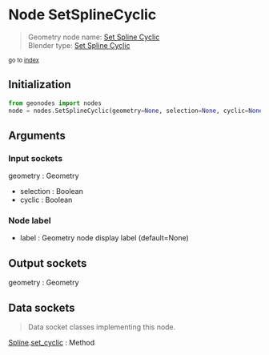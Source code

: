
# Node SetSplineCyclic

> Geometry node name: [Set Spline Cyclic](https://docs.blender.org/manual/en/latest/modeling/geometry_nodes/material/set_spline_cyclic.html)<br>
  Blender type: [Set Spline Cyclic](https://docs.blender.org/api/current/bpy.types.GeometryNodeSetSplineCyclic.html)
  
<sub>go to [index](/docs/index.md)</sub>

## Initialization

```python
from geonodes import nodes
node = nodes.SetSplineCyclic(geometry=None, selection=None, cyclic=None, label=None)
```



## Arguments


### Input sockets

geometry : Geometry
- selection : Boolean
- cyclic : Boolean

### Node label

- label : Geometry node display label (default=None)

## Output sockets

geometry : Geometry

## Data sockets

> Data socket classes implementing this node.
  
[Spline](/docs/sockets/Spline.md).[set_cyclic](/docs/sockets/Spline.md#set_cyclic) : Method

